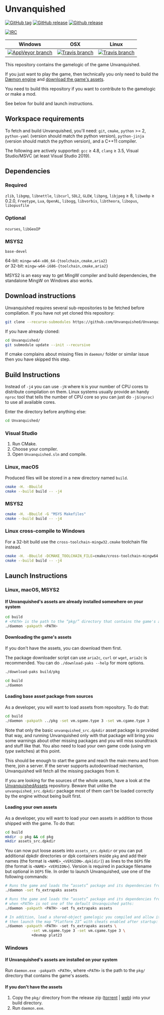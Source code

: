 # Unvanquished

[![GitHub tag](https://img.shields.io/github/tag/Unvanquished/Unvanquished.svg)](https://github.com/Unvanquished/Unvanquished/tags)
[![GitHub release](https://img.shields.io/github/release/Unvanquished/Unvanquished.svg)](https://github.com/Unvanquished/Unvanquished/releases/latest)
[![Github release](https://img.shields.io/github/downloads/Unvanquished/Unvanquished/latest/total.svg)](https://github.com/Unvanquished/Unvanquished/releases/latest)

[![IRC](https://img.shields.io/badge/irc-%23unvanquished%2C%23unvanquished--dev-4cc51c.svg)](https://webchat.freenode.net/?channels=%23unvanquished%2C%23unvanquished-dev)

| Windows | OSX | Linux |
|---------|-----|-------|
| [![AppVeyor branch](https://img.shields.io/appveyor/ci/DolceTriade/unvanquished/master.svg)](https://ci.appveyor.com/project/DolceTriade/unvanquished/history) | [![Travis branch](https://img.shields.io/travis/Unvanquished/Unvanquished/master.svg)](https://travis-ci.org/Unvanquished/Unvanquished/branches) | [![Travis branch](https://img.shields.io/travis/Unvanquished/Unvanquished/master.svg)](https://travis-ci.org/Unvanquished/Unvanquished/branches) |

This repository contains the gamelogic of the game Unvanquished.

If you just want to play the game, then technically you only need to build the [Dæmon engine](https://github.com/DaemonEngine/Daemon) and [download the game's assets](#downloading-the-games-assets).

You need to build this repository if you want to contribute to the gamelogic or make a mod.

See below for build and launch instructions.

## Workspace requirements

To fetch and build Unvanquished, you'll need:
`git`,
`cmake`,
`python` >= 2,
`python-yaml` (version should match the python version),
`python-jinja` (version should match the python version),
and a C++11 compiler.

The following are actively supported:
`gcc` ≥ 4.8,
`clang` ≥ 3.5,
Visual Studio/MSVC (at least Visual Studio 2019).

## Dependencies

### Required

`zlib`,
`libgmp`,
`libnettle`,
`libcurl`,
`SDL2`,
`GLEW`,
`libpng`,
`libjpeg` ≥ 8,
`libwebp` ≥ 0.2.0,
`Freetype`,
`Lua`,
`OpenAL`,
`libogg`,
`libvorbis`,
`libtheora`,
`libopus`,
`libopusfile`

### Optional

`ncurses`,
`libGeoIP`

### MSYS2

`base-devel`

64-bit: `mingw-w64-x86_64-{toolchain,cmake,aria2}`  
_or_ 32-bit: `mingw-w64-i686-{toolchain,cmake,aria2}`

MSYS2 is an easy way to get MingW compiler and build dependencies, the standalone MingW on Windows also works.

## Download instructions

Unvanquished requires several sub-repositories to be fetched before compilation. If you have not yet cloned this repository:

```sh
git clone --recurse-submodules https://github.com/Unvanquished/Unvanquished.git
```

If you have already cloned:

```sh
cd Unvanquished/
git submodule update --init --recursive
```

If cmake complains about missing files in `daemon/` folder or similar issue then you have skipped this step.

## Build Instructions

Instead of `-j4` you can use `-jN` where `N` is your number of CPU cores to distribute compilation on them. Linux systems usually provide an handy `nproc` tool that tells the number of CPU core so you can just do `-j$(nproc)` to use all available cores.

Enter the directory before anything else:

```sh
cd Unvanquished/
```

### Visual Studio

1. Run CMake.
2. Choose your compiler.
3. Open `Unvanquished.sln` and compile.

### Linux, macOS

Produced files will be stored in a new directory named `build`.

```sh
cmake -H. -Bbuild
cmake --build build -- -j4
```

### MSYS2

```sh
cmake -H. -Bbuild -G "MSYS Makefiles"
cmake --build build -- -j4
```

### Linux cross-compile to Windows

For a 32-bit build use the `cross-toolchain-mingw32.cmake` toolchain file instead.

```sh
cmake -H. -Bbuild -DCMAKE_TOOLCHAIN_FILE=cmake/cross-toolchain-mingw64.cmake
cmake --build build -- -j4
```

## Launch Instructions

### Linux, macOS, MSYS2

#### If Unvanquished's assets are already installed somewhere on your system

```sh
cd build
# <PATH> is the path to the “pkg/” directory that contains the game's assets.
./daemon -pakpath <PATH>
```

#### Downloading the game's assets

If you don't have the assets, you can download them first.

The package downloader script can use `aria2c`, `curl` or `wget`, `aria2c` is recommended.
You can do `./download-paks --help` for more options.

```sh
./download-paks build/pkg
```

```sh
cd build
./daemon
```

#### Loading base asset package from sources

As a developer, you will want to load assets from repository. To do that:

```sh
cd build
./daemon -pakpath ../pkg -set vm.sgame.type 3 -set vm.cgame.type 3
```

Note that only the basic `unvanquished_src.dpkdir` asset package is provided that way, and running Unvanquished only with that package will bring you some warnings about other missing packages and you will miss soundtrack and stuff like that. You also need to load your own game code (using _vm type_ switches) at this point.

This should be enough to start the game and reach the main menu and from there, join a server. If the server supports autodownload mechanism, Unvanquished will fetch all the missing packages from it.

If you are looking for the sources of the whole assets, have a look at the [UnvanquishedAssets](https://github.com/UnvanquishedAssets/UnvanquishedAssets) repository. Beware that unlike the `unvanquished_src.dpkdir` package most of them can't be loaded correctly by the engine without being built first.

#### Loading your own assets

As a developer, you will want to load your own assets in addition to those shipped with the game. To do that:

```sh
cd build
mkdir -p pkg && cd pkg
mkdir assets_src.dpkdir
```

You can now put loose assets into `assets_src.dpkdir` or you can put additional dpkdir directories or dpk containers inside `pkg` and add their names (the format is `<NAME>_<VERSION>.dpk[dir]`) as lines to the `DEPS` file (the format is `<NAME> <VERSION>`). Version is required in package filename but optional in `DEPS` file. In order to launch Unvanquished, use one of the following commands:

```sh
# Runs the game and loads the “assets” package and its dependencies from “pkg/” directory:
./daemon -set fs_extrapaks assets

# Runs the game and loads the “assets” package and its dependencies from <PATH>
# when <PATH> is not one of the default Unvanquished paths:
./daemon -pakpath <PATH> -set fs_extrapaks assets

# In addition, load a shared-object gamelogic you compiled and allow it to be debugged,
# then launch the map “Platform 23” with cheats enabled after startup:
./daemon -pakpath <PATH> -set fs_extrapaks assets \
			-set vm.sgame.type 3 -set vm.cgame.type 3 \
			+devmap plat23
```

### Windows

#### If Unvanquished's assets are installed on your system

Run `daemon.exe -pakpath <PATH>`, where `<PATH>` is the path to the `pkg/` directory that contains the game's assets.

#### If you don't have the assets

1. Copy the `pkg/` directory from the release zip ([torrent](https://cdn.unvanquished.net/latest.php) | [web](https://github.com/Unvanquished/Unvanquished/releases)) into your build directory.
2. Run `daemon.exe`.
